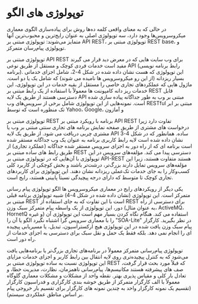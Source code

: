 # توپولوژی های الگو

در حالی که به معنای واقعی کلمه ده‌ها روش برای پیاده‌سازی الگوی معماری میکروسرویس‌ها وجود دارد، سه توپولوژی اصلی به عنوان رایج‌ترین و محبوب‌ترین آنها متمایز می‌شوند: توپولوژی مبتنی بر API REST، توپولوژی مبتنی بر REST base، و توپولوژی پیام‌رسان متمرکز.

توپولوژی مبتنی بر API REST برای وب سایت هایی که در معرض دید قرار می گیرند مفید است خدمات فردی کوچک و مستقل از طریق نوعی API (رابط برنامه نویسی برنامه). این توپولوژی که هست نشان داده شده در شکل 4-2، شامل اجزای خدماتی بسیار ریزدانه (از این رو میکروسرویس ها نامیده می شوند) که شامل یک یا دو است. ماژول هایی که عملکردهای تجاری خاصی را مستقل از بقیه خدمات در این توپولوژی، این خدمات ریز دانه کامپوننت ها معمولاً با استفاده از یک رابط مبتنی بر REST قابل دسترسی هستند از طریق یک لایه API مبتنی بر وب به طور جداگانه پیاده سازی شده است. نمونه‌هایی از این توپولوژی شامل برخی از سرویس‌های وب RESTful مبتنی بر ابر تک منظوره است که توسط Yahoo، Google، و آمازون

توپولوژی مبتنی بر REST برنامه با رویکرد مبتنی بر API REST تفاوت دارد زیرا درخواست های مشتری از طریق صفحه نمایش برنامه های تجاری سنتی مبتنی بر وب یا مشتری چربی دریافت می شود. از طریق یک لایه API ساده. همانطور که در شکل 4-3 نشان داده شده است لایه رابط کاربری برنامه به عنوان یک وب جداگانه مستقر شده است برنامه ای که از راه دور به اجزای سرویس مستقر شده جداگانه (عملکرد تجاری) از طریق رابط های ساده مبتنی بر REST دسترسی پیدا می کند. مؤلفه‌های سرویس در این توپولوژی با آن‌هایی که در توپولوژی مبتنی بر API-REST هستند متفاوت هستند، زیرا این مؤلفه‌های سرویس تمایل دارند بزرگ‌تر، درشت‌تر باشند و بخش کوچکی از کاربرد کلی کسب‌وکار را به جای خدمات تک‌عملی ریزدانه نشان دهند. این توپولوژی برای کاربردهای تجاری کوچک تا متوسط که دارای درجه پیچیدگی نسبتاً پایینی هستند، رایج است.

یکی دیگر از رویکردهای رایج در معماری میکروسرویس ها الگو توپولوژی پیام رسانی متمرکز است. این توپولوژی (نشان داده شده در شکل 4-4) شبیه توپولوژی برنامه قبلی مبتنی بر REST است با این تفاوت که به جای استفاده از REST برای دسترسی از راه دور، این توپولوژی از یک واسطه پیام متمرکز سبک وزن (به عنوان مثال، ActiveMQ، HornetQ و غیره) استفاده می کند. هنگام نگاه کردن بسیار مهم است این توپولوژی آن را با معماری سرویس گرا اشتباه نگیرد الگو یا آن را "SOA-Lite" در نظر بگیرید. کارگزار پیام سبک وزن یافت شده در این توپولوژی هیچ ارکستراسیون، تبدیل، یا مسیریابی پیچیده ای را انجام نمی دهد. بلکه فقط یک حمل و نقل سبک برای دسترسی به اجزای خدمات از راه دور است.

توپولوژی پیام‌رسانی متمرکز معمولاً در برنامه‌های تجاری بزرگ‌تر یا برنامه‌هایی یافت می‌شود که به کنترل پیچیده‌تری روی لایه انتقال بین رابط کاربر و اجزای خدمات مزایای این توپولوژی نسبت به ساده توپولوژی مبتنی بر REST که قبلاً مورد بحث قرار گرفت، صف های پیشرفته هستند مکانیسم‌ها، پیام‌رسانی ناهمزمان، نظارت، مدیریت خطا، و تعادل بار کلی و مقیاس پذیری بهتر. نقطه واحد از مشکلات و مشکلات معماري گلوگاه معمولاً با الف کارگزار متمرکز از طریق خوشه بندی کارگزاری و فدراسیون کارگزار (تقسیم یک نمونه کارگزار واحد به چندین نمونه های کارگزار برای تقسیم بار خروجی پیام بر اساس مناطق عملکردی سیستم).
